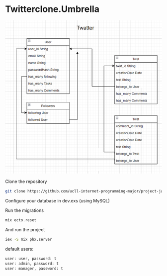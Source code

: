 # Twitterclone.Umbrella

![DB Schema](dbschema.png "Schema van de database")


Clone the repository

```bash
git clone https://github.com/ucll-internet-programming-major/project-jan-Laurens54321.git
```

Configure your database in dev.exs (using MySQL)

Run the migrations

```bash
mix ecto.reset
```

And run the project

```bash
iex -S mix phx.server
```

default users:
```
user: user, password: t
user: admin, password: t
user: manager, password: t
```